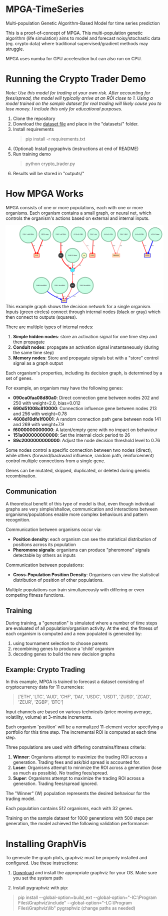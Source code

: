# MPGA-TimeSeries
Multi-population Genetic Algorithm-Based Model for time series prediction

This is a proof-of-concept of MPGA. This multi-population genetic algorithm (life simulation) aims to model and forecast noisy/stochastic data (eg. crypto data) where traditional supervised/gradient methods may struggle.

MPGA uses numba for GPU acceleration but can also run on CPU.


# Running the Crypto Trader Demo
*Note: Use this model for trading at your own risk. After accounting for fees/spread, the model will typically arrive at an ROI close to 1. Using a model trained on the sample dataset for real trading will likely cause you to lose money. I include this only for educational purposes.*

1. Clone the repository
2. Download the [dataset file](https://drive.google.com/file/d/1UVCTGezruAlD53gvFBlbzm6fExKY0f1_/view?usp=sharing) and place in the "datasets/" folder.
3. Install requirements 
   >pip install -r requirements.txt
4. (Optional) Install pygraphvis (instructions at end of README)
5. Run training demo
   >python crypto_trader.py
6. Results will be stored in "outputs/"

# How MPGA Works

MPGA consists of one or more populations, each with one or more organisms. Each organism contains a small graph, or neural net, which controls the organism's actions based on external and internal inputs.

![Organism Graph Example](docs/sample_graph_doc.png)
This example graph shows the decision network for a single organism. Inputs (green circles) connect through internal nodes (black or gray) which then connect to outputs (squares).

There are multiple types of internal nodes:
1. **Simple hidden nodes**: store an activation signal for one time step and then propagate
2. **Conduit nodes**: propagate an activation signal instantaneously (during the same time step)
3. **Memory nodes**: Store and propagate signals but with a "store" control signal as a graph output

Each organism's properties, including its decision graph, is determined by a set of genes.

For example, an organism may have the following genes:

- **090ca0faa08d80a0**: Direct connection gene between nodes 202 and 250 with weight=2.0, bias=0.012
- **690d51008c810000**: Connection influence gene between nodes 213 and 256 with weight=0.78
- **4608d10dfe1f0001**: A random connection path gene between node 141 and 269 with weight=7.9
- **f6000000000000**: A latent/empty gene with no impact on behaviour
- **151a000000000000**: Set the internal clock period to 26
- **89c2000000000000**: Adjust the node decision threshold level to 0.76

Some nodes control a specific connection between two nodes (direct), while others (forward/backward influence, random path, reinforcement) control multiple connections from a single gene.

Genes can be mutated, skipped, duplicated, or deleted during genetic recombination.

## Communication
A theoretical benefit of this type of model is that, even though individual graphs are very simple/shallow, communication and interactions between organisms/populations enable more complex behaviours and pattern recognition.

Communication between organisms occur via:
- **Position density**: each organism can see the statistical distribution of positions across its population
- **Pheromone signals**: organisms can produce "pheromone" signals detectable by others as inputs

Communication between populations:
- **Cross-Population Position Density**: Organisms can view the statistical distribution of position of other populations.

Multiple populations can train simultaneously with differing or even competing fitness functions.

## Training
During training, a "generation" is simulated where a number of time steps are evaluated of all population/organism activity. At the end, the fitness of each organism is computed and a new populated is generated by:
1. using tournament selection to choose parents
2. recombining genes to produce a 'child' organism
3. decoding genes to build the new decision graphs

## Example: Crypto Trading
In this example, MPGA is trained to forecast a dataset consisting of cryptocurrency data for 11 currencies:

>['ETH', 'LTC', 'AUD', 'CHF', 'DAI', 'USDC', 'USDT', 'ZUSD', 'ZCAD', 'ZEUR', 'ZGBP', 'BTC']

Input channels are based on various technicals (price moving average, volatility, volume) at 3-minute increments.

Each organism 'position' will be a normalized 11-element vector specifying a portfolio for this time step. The incremental ROI is computed at each time step.

Three populations are used with differing constrains/fitness criteria:
1. **Winner**: Organisms attempt to maximize the trading ROI across a generation. Trading fees and ask/bid spread is accounted for.
2. **Loser**: Organisms attempt to minimize the ROI across a generation (lose as much as possible). No trading fees/spread.
3. **Super**: Organisms attempt to maximize the trading ROI across a generation. Trading fees/spread ignored.

The "Winner" (W) population represents the desired behaviour for the trading model.

Each population contains 512 organisms, each with 32 genes.

Training on the sample dataset for 1000 generations with 500 steps per generation, the model achieved the following validation performance:







# Installing GraphVis

To generate the graph plots, graphviz must be properly installed and configured. Use these instructions:

1. [Download](https://forum.graphviz.org/t/new-simplified-installation-procedure-on-windows/224) and install the appropriate graphviz for your OS. 
Make sure you set the system path

2. Install pygraphviz with pip:
>pip install --global-option=build_ext --global-option="-IC:\Program Files\Graphviz\include" --global-option="-LC:\Program Files\Graphviz\lib" pygraphviz
(change paths as needed)